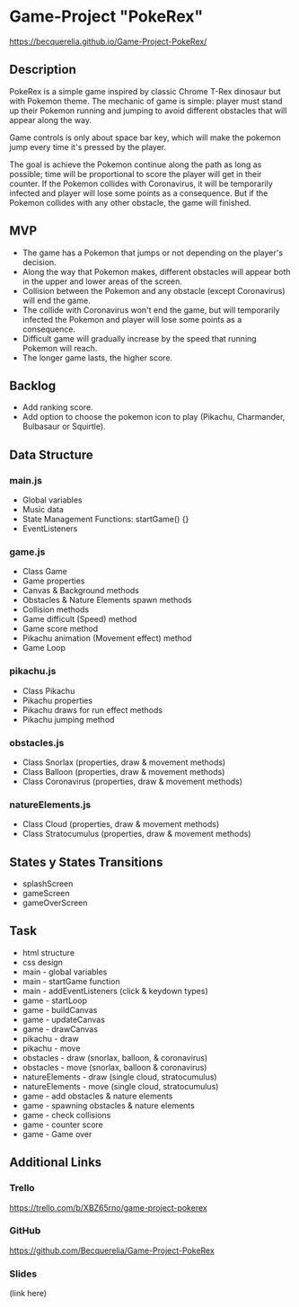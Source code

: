 # Game-Project "PokeRex"

https://becquerelia.github.io/Game-Project-PokeRex/

## Description

PokeRex is a simple game inspired by classic Chrome T-Rex dinosaur but with Pokemon theme. The mechanic of game is simple: player must stand up their Pokemon running and jumping to avoid different obstacles that will appear along the way.

Game controls is only about space bar key, which will make the pokemon jump every time it's pressed by the player.

The goal is achieve the Pokemon continue along the path as long as possible; time will be proportional to score the player will get in their counter. If the Pokemon collides with Coronavirus, it will be temporarily infected and player will lose some points as a consequence. But if the Pokemon collides with any other obstacle, the game will finished.

## MVP
- The game has a Pokemon that jumps or not depending on the player's decision.
- Along the way that Pokemon makes, different obstacles will appear both in the upper and lower areas of the screen.
- Collision between the Pokemon and any obstacle (except Coronavirus) will end the game.
- The collide with Coronavirus won't end the game, but will temporarily infected the Pokemon and player will lose some points as a consequence.
- Difficult game will gradually increase by the speed that running Pokemon will reach. 
- The longer game lasts, the higher score.

## Backlog
- Add ranking score.
- Add option to choose the pokemon icon to play (Pikachu, Charmander, Bulbasaur or Squirtle).

## Data Structure
### main.js
- Global variables
- Music data
- State Management Functions: startGame() {}
- EventListeners
### game.js
- Class Game
- Game properties
- Canvas & Background methods
- Obstacles & Nature Elements spawn methods
- Collision methods
- Game difficult (Speed) method
- Game score method
- Pikachu animation (Movement effect) method
- Game Loop
### pikachu.js
- Class Pikachu
- Pikachu properties
- Pikachu draws for run effect methods
- Pikachu jumping method
### obstacles.js
- Class Snorlax (properties, draw & movement methods)
- Class Balloon (properties, draw & movement methods)
- Class Coronavirus (properties, draw & movement methods)
### natureElements.js
- Class Cloud (properties, draw & movement methods)
- Class Stratocumulus (properties, draw & movement methods)

## States y States Transitions
- splashScreen
- gameScreen
- gameOverScreen

## Task
- html structure
- css design
- main - global variables
- main - startGame function
- main - addEventListeners (click & keydown types)
- game - startLoop
- game - buildCanvas
- game - updateCanvas
- game - drawCanvas
- pikachu - draw
- pikachu - move
- obstacles - draw (snorlax, balloon, & coronavirus)
- obstacles - move (snorlax, balloon & coronavirus)
- natureElements - draw (single cloud, stratocumulus)
- natureElements - move (single cloud, stratocumulus)
- game - add obstacles & nature elements
- game - spawning obstacles & nature elements
- game - check collisions
- game - counter score
- game - Game over

## Additional Links
### Trello
https://trello.com/b/XBZ65rno/game-project-pokerex
### GitHub
https://github.com/Becquerelia/Game-Project-PokeRex
### Slides
(link here)
